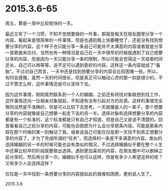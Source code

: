 2015.3.6-65
=============

周五，算是一周中比较愉快的一天。

最近又有了一个习惯，不知不觉想要做的一件事，那就是每天在朋友圈里分享一个内容。看起来是很简单的一件事情，但是也遇到晚上快要睡觉了，还是没有找到想要分享的内容。这个样子也只能分享一条自己可能并不太满意的内容或者就是分享一首歌曲来应付。当然也有一种情况是自己在一天中很早的时候就遇到了自己想要分享的内容，但是因为一天只能分享一条的限制，所以可能会觉得这一天结束时间还长，自己可以再等等，说不定可以遇到更好的内容。这样这一条内容就成了“备胎”。不过对自己而言，一天中还是找到想要分享的内容会比较困难一些。所以，有时会感慨，虽然一天的时间很长，但是真正可以触动心灵的那一刻是很少的。不过不管怎么样，这件事情还是可以坚持下去。

因为这件事情，刚刚竟然联系到一个人的婚姻。之前还有将找对象联想到找工作，这件事情还向一位相亲对象提起，不知道有没有引起对方的反感。这样的事情完全等同当然是不准确的，但是可以比较下去思考。一天就像是人的一辈子，那个想要分享的内容就像是自己想要一起走下去的另一半。选择对象和选择想要分享的内容都是有一个标准的，这个标准都是只有自己才知道，但是自己又是说不清楚的。回首看看自己之前分享的内容，可能也会困惑为什么会分享那条内容。可能是那条内容在那个时候的某一刻触动了我，或者说自己可能仅仅是那一天找不到真正想要分享的内容了，才为了完成所谓的“任务”，而选择的一条差不多满意的内容。类似的选择婚姻的另一半的时候可能也会有类似的情况，不过选择婚姻似乎要在整个人生中还算比较早的阶段就要做出选择。遇到更加喜欢的内容，在朋友圈中可以删掉之前分享的，然后再分享一次。婚姻似乎也可以这样，但是有多少人希望这样的呢？又有多少人会选择这样？

仅仅是一天中找到一条想要分享的内容就如此的艰难和困惑，更别说人生了。

2015.3.6